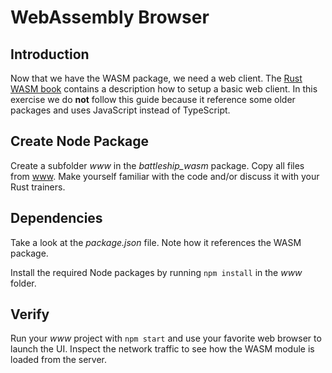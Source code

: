 # WebAssembly Browser

## Introduction

Now that we have the WASM package, we need a web client. The [Rust WASM book](https://rustwasm.github.io/docs/book/game-of-life/hello-world.html#putting-it-into-a-web-page) contains a description how to setup a basic web client. In this exercise we do **not** follow this guide because it reference some older packages and uses JavaScript instead of TypeScript.

## Create Node Package

Create a subfolder *www* in the *battleship_wasm* package. Copy all files from [www](../999-final/battleship_wasm/www). Make yourself familiar with the code and/or discuss it with your Rust trainers.

## Dependencies

Take a look at the *package.json* file. Note how it references the WASM package.

Install the required Node packages by running `npm install` in the *www* folder.

## Verify

Run your *www* project with `npm start` and use your favorite web browser to launch the UI. Inspect the network traffic to see how the WASM module is loaded from the server.
